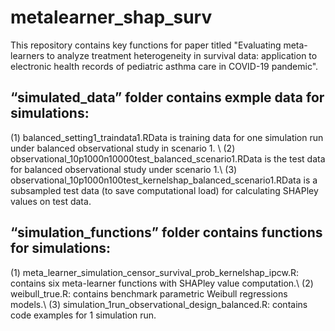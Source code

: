 # metalearner_shap_surv
This repository contains key functions for paper titled "Evaluating meta-learners to analyze treatment heterogeneity in survival data: application to electronic health records of pediatric asthma care in COVID-19 pandemic".

## “simulated_data” folder contains exmple data for simulations:
(1) balanced_setting1_traindata1.RData is training data for one simulation run under balanced observational study in scenario 1. \\
(2) observational_10p1000n10000test_balanced_scenario1.RData is the test data for balanced observational study under scenario 1.\\
(3) observational_10p1000n100test_kernelshap_balanced_scenario1.RData is a subsampled test data (to save computational load) for calculating SHAPley values on test data. 

## “simulation_functions” folder contains functions for simulations:
(1) meta_learner_simulation_censor_survival_prob_kernelshap_ipcw.R: contains six meta-learner functions with SHAPley value computation.\\
(2) weibull_true.R: contains benchmark parametric Weibull regressions models.\\
(3) simulation_1run_observational_design_balanced.R: contains code examples for 1 simulation run.
